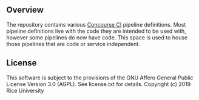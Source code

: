## Overview

The repository contains various [Concourse CI](https://concourse-ci.org) pipeline definitions. Most pipeline definitions live with the code they are intended to be used with, however some pipelines do now have code. This space is used to house those pipelines that are code or service independent.

## License

This software is subject to the provisions of the GNU Affero General
Public License Version 3.0 (AGPL). See license.txt for details.
Copyright (c) 2019 Rice University

